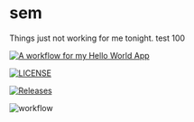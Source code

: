 # sem
Things just not working for me tonight. test 100



[![A workflow for my Hello World App](https://github.com/marreo473/sem/actions/workflows/main.yml/badge.svg?branch=master)](https://github.com/marreo473/sem/actions/workflows/main.yml)

[![LICENSE](https://img.shields.io/github/license/marreo473/sem.svg?style=flat-square)](https://github.com/marreo473/sem/blob/master/LICENSE)

[![Releases](https://img.shields.io/github/release/marreo473/sem/all.svg?style=flat-square)](https://github.com/marreo473/sem/releases)

![workflow](https://github.com/marreo473/sem/actions/workflows/main.yml/badge.svg)